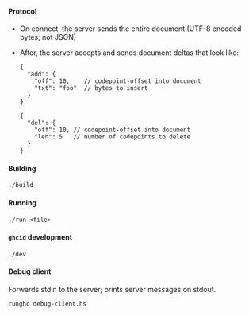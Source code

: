 #### Protocol

- On connect, the server sends the entire document (UTF-8 encoded bytes; not JSON)
- After, the server accepts and sends document deltas that look like:

  ```
  {
    "add": {
      "off": 10,    // codepoint-offset into document
      "txt": "foo"  // bytes to insert
    }
  }
  ```
  ```
  {
    "del": {
      "off": 10, // codepoint-offset into document
      "len": 5   // number of codepoints to delete
    }
  }
  ```

#### Building

    ./build

#### Running

    ./run <file>

#### `ghcid` development

    ./dev

#### Debug client

Forwards stdin to the server; prints server messages on stdout.

    runghc debug-client.hs
